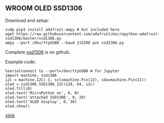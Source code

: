 ## WROOM OLED SSD1306

Download and setup:

```
sudp pip3 install adafruit-ampy # but included here
wget https://raw.githubusercontent.com/adafruit/micropython-adafruit-ssd1306/master/ssd1306.py
ampy --port /dev/ttyUSB0 --baud 115200 put ssd1306.py
```

Complete [ssd1306](https://github.com/adafruit/micropython-adafruit-ssd1306) is on github.

Example code:

```
%serialconnect to --port=/dev/ttyUSB0 # for Jupyter
import machine, ssd1306
i2c = machine.I2C(-1, scl=machine.Pin(22), sda=machine.Pin(21))
oled = ssd1306.SSD1306_I2C(128, 64, i2c)
oled.fill(0) 
oled.text('MicroPython on', 0, 0)
oled.text('attached SSD1306', 0, 20)
oled.text('OLED display', 0, 30)
oled.show()
```

[xlink](https://www.instructables.com/id/MicroPython-on-an-ESP32-Board-With-Integrated-SSD1/)

